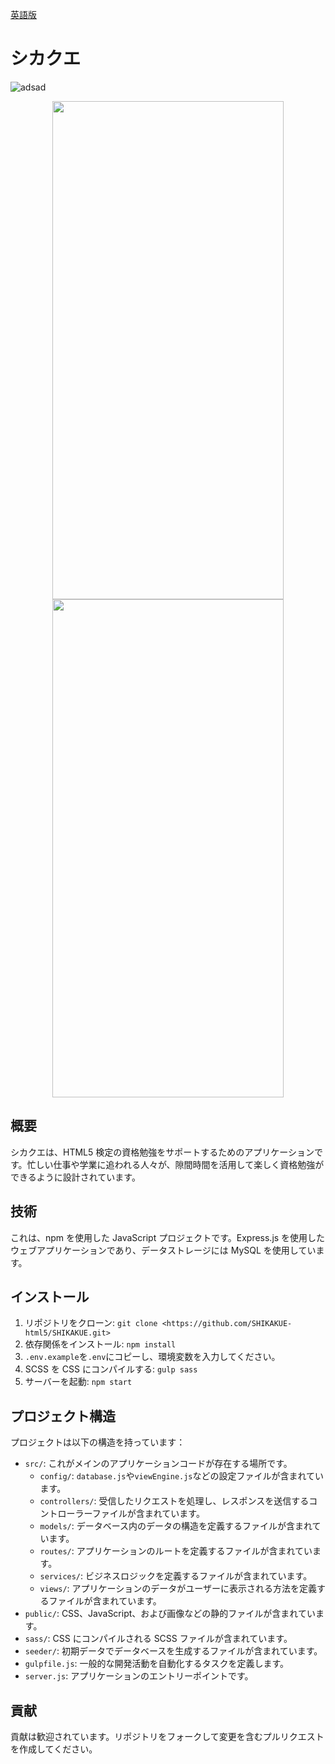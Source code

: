 [英語版](README.en.md)

# シカクエ

![adsad](https://lh3.googleusercontent.com/pw/AP1GczPHGPjAQ81CJ7ULA7h5u9E_qpYZVxPPVtl_T8l7mPHxQOYCs0V93mI910r9ceQUDYX3lGtZCQayx65j3rnHz_zqmw7bniHyZ27Jqj-CRlI1gRdwuHhoPnsZD6po-grQxOGcW4DtRtUs_V0R5o6PWCyBRcRUeODRULJltdcelE1QRMR4Zz4ziRkrOG3_8dDoXUNcxs4JrFb2D9Ns6cv2sQxGpyjMpZo0F0qxhAwNVmcoZqw5AHPIv1HNo8rigZbpkJPHs4ld-pYshmHU3XIUnjfCa6akUeQiRSczBLeK9fA5aH__q9EvGX6LcWIuuZTp4Wwzk59HnFqBGanIJmld1mGhJYp-aHou7cV_rYMLTg4_AwrdpWrAgFcc1sBg2zY6SbyQn5Awm1JLGTFwHmfJGz5QnPxWPKYgIG_7e4d272Z8860Iz_yqzij1lvXd0V3CLYMLzna4FPWGq_BWOnirIEaLAP23xkjPzR8mkDm6B3wBg6Nv4O3AkVUf0DS9HdQqtd-Gkp0bcDlOkWcE5_Wy-AKrevyksmtkec6M4Aef6YzjgoRG3FRRLQBLPbCAYQfmK_SJE4HYltjZp4DYk4sIbom66POB9azoldDavbh1bkHdAMrU0bzS_DJw9qJX0JRffjJMVfjYTbVjAXfGuKy9dJ8z4eUYCu7XqsRuW1WEZwCUsm1D0mLMLdxmsZZ110uccum8FNaJHNtqJIXE26kIk0QXZMlIi1lMUmVC353iXatEJe7TLHN28UXSeE0gUmrLmDrTjzECz_4P27DA83tP0syLaxOZKSx4EKH2OzZHUxCnqlHVHUn5w26advKs7tcUAzm8DueDabuBKEOdoGWEtxNibATJPGxtcl9N5s7edydTju-MgpwEFChYWFj4RURP5_lQq682SO-MY76nhU2fMZYnGW8V1BRF9o6EXrO6MRenvAnu2yFkWIlnidLD=w372-h797-s-no-gm?authuser=0)

<p align="center">
  <img src="https://lh3.googleusercontent.com/pw/AP1GczPHGPjAQ81CJ7ULA7h5u9E_qpYZVxPPVtl_T8l7mPHxQOYCs0V93mI910r9ceQUDYX3lGtZCQayx65j3rnHz_zqmw7bniHyZ27Jqj-CRlI1gRdwuHhoPnsZD6po-grQxOGcW4DtRtUs_V0R5o6PWCyBRcRUeODRULJltdcelE1QRMR4Zz4ziRkrOG3_8dDoXUNcxs4JrFb2D9Ns6cv2sQxGpyjMpZo0F0qxhAwNVmcoZqw5AHPIv1HNo8rigZbpkJPHs4ld-pYshmHU3XIUnjfCa6akUeQiRSczBLeK9fA5aH__q9EvGX6LcWIuuZTp4Wwzk59HnFqBGanIJmld1mGhJYp-aHou7cV_rYMLTg4_AwrdpWrAgFcc1sBg2zY6SbyQn5Awm1JLGTFwHmfJGz5QnPxWPKYgIG_7e4d272Z8860Iz_yqzij1lvXd0V3CLYMLzna4FPWGq_BWOnirIEaLAP23xkjPzR8mkDm6B3wBg6Nv4O3AkVUf0DS9HdQqtd-Gkp0bcDlOkWcE5_Wy-AKrevyksmtkec6M4Aef6YzjgoRG3FRRLQBLPbCAYQfmK_SJE4HYltjZp4DYk4sIbom66POB9azoldDavbh1bkHdAMrU0bzS_DJw9qJX0JRffjJMVfjYTbVjAXfGuKy9dJ8z4eUYCu7XqsRuW1WEZwCUsm1D0mLMLdxmsZZ110uccum8FNaJHNtqJIXE26kIk0QXZMlIi1lMUmVC353iXatEJe7TLHN28UXSeE0gUmrLmDrTjzECz_4P27DA83tP0syLaxOZKSx4EKH2OzZHUxCnqlHVHUn5w26advKs7tcUAzm8DueDabuBKEOdoGWEtxNibATJPGxtcl9N5s7edydTju-MgpwEFChYWFj4RURP5_lQq682SO-MY76nhU2fMZYnGW8V1BRF9o6EXrO6MRenvAnu2yFkWIlnidLD=w372-h797-s-no-gm?authuser=0" width="370" height="797" />
  <img src="https://lh3.googleusercontent.com/pw/AP1GczOaDnJ2B9dym47Y8gXyahPyjHtoPyk6hFjY6IN7CY3gsb7ioQToxOQECkq-iH3JBp8_AFPFbHsoyKcmP0kilX91uU_zomzqkujP9ETGrJwrqL1_Fuxn_pGEMKLf35LmyBv_U7vEHqVPN9zC1f8RU0UwEHI5FcFpcKG5nrDHKKd5RNcogXBGCGj06_gG453J948LPFt_AK1b0XaOwP87OKBlpMR5IiNQistQtIq5AsgXroamZgzjoj83BIc5rnV8LyGCTnCJqhZpOW1fIqjzP7Ni7zwZaMYqLVi5XcJfyQgUR1dMNk0rJty8AdUTkZIhwGdUcnW7DiKxWU1WUF0NdIMopqPgANEnDePZLJpzKeADKN7JX2lYdq_gGExXObKLgP7dnBmm0Nx-iwkhhf7P3PvuPOFvTRB-FdvhSxT8NoJ7kSj_tUh5RRqr6KNvbuXgDbFIxMiok8x1MZsRRvf5fHN5WT4r5LEKNDQe5hcHL1ftinaXSByun0plSE1Wu089kJyl5f0zg_xiW7S8C6qGfN41jB2R3GUXMs8L1yCgD2Lbkf-l6f9ZQB7N9k5KBc5QYR9J9nRRXSVkX_rhHUYU-UqDpUKsqiXveQCH3QVOVpWrvYtxHA0J2yHPcE0ApU03v7CP3Gfwq5rUYVHoa-QpYi7n9bOXmj-5L6EOwZvEHTzAKfSgMbx04qBmSObakZJE_H0bcaoZpJ09WxYUgJNpAWNuNNjx2u75JVGV6qwP_ODEc_R6cek5brMVob2ZqHhsu6H3v0E5xbZRbQzba84uuBUvdn1o4be7YA-24iis0v4DQOnB1E8hCvteaaB_JohKAHBJJLYoCXncE2269YJZcDRx0GJMY6yqRXdicl08lI1hNldsItd1rhs6fCEJzjXIM133dfcRmRovrs6X0ybwwicb4o6rpwbZ9ZSWnaHunWGRI_2T8wwPl5RA-I4Y=w370-h803-s-no-gm?authuser=0" width="370" height="797"/>
</p>

## 概要

シカクエは、HTML5 検定の資格勉強をサポートするためのアプリケーションです。忙しい仕事や学業に追われる人々が、隙間時間を活用して楽しく資格勉強ができるように設計されています。

## 技術

これは、npm を使用した JavaScript プロジェクトです。Express.js を使用したウェブアプリケーションであり、データストレージには MySQL を使用しています。

## インストール

1. リポジトリをクローン: `git clone <https://github.com/SHIKAKUE-html5/SHIKAKUE.git>`
2. 依存関係をインストール: `npm install`
3. `.env.example`を`.env`にコピーし、環境変数を入力してください。
4. SCSS を CSS にコンパイルする: `gulp sass`
5. サーバーを起動: `npm start`

## プロジェクト構造

プロジェクトは以下の構造を持っています：

- `src/`: これがメインのアプリケーションコードが存在する場所です。
  - `config/`: `database.js`や`viewEngine.js`などの設定ファイルが含まれています。
  - `controllers/`: 受信したリクエストを処理し、レスポンスを送信するコントローラーファイルが含まれています。
  - `models/`: データベース内のデータの構造を定義するファイルが含まれています。
  - `routes/`: アプリケーションのルートを定義するファイルが含まれています。
  - `services/`: ビジネスロジックを定義するファイルが含まれています。
  - `views/`: アプリケーションのデータがユーザーに表示される方法を定義するファイルが含まれています。
- `public/`: CSS、JavaScript、および画像などの静的ファイルが含まれています。
- `sass/`: CSS にコンパイルされる SCSS ファイルが含まれています。
- `seeder/`: 初期データでデータベースを生成するファイルが含まれています。
- `gulpfile.js`: 一般的な開発活動を自動化するタスクを定義します。
- `server.js`: アプリケーションのエントリーポイントです。

## 貢献

貢献は歓迎されています。リポジトリをフォークして変更を含むプルリクエストを作成してください。

